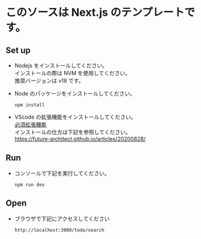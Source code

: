 # このソースは Next.js のテンプレートです。

## Set up

- Nodejs をインストールしてください。  
  インストールの際は NVM を使用してください。  
  推奨バージョンは v18 です。

- Node のパッケージをインストールしてください。

  ```
  npm install
  ```

- VScode の拡張機能をインストールしてください。  
  [必須拡張機能](.vscode/extensions.json)  
  インストールの仕方は下記を参照してください。  
  https://future-architect.github.io/articles/20200828/

## Run

- コンソールで下記を実行してください。

  ```
  npm run dev
  ```

## Open

- ブラウザで下記にアクセスしてください

  ```
  http://localhost:3000/todo/search
  ```
